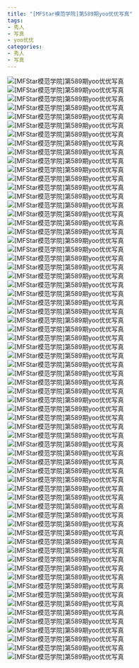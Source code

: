 ```yaml
---
title: "[MFStar模范学院]第589期yoo优优写真"
tags: 
- 秀人
- 写真
- yoo优优
categories:
- 秀人
- 写真
---
```


![[MFStar模范学院]第589期yoo优优写真](https://img.ilovese.xyz/1734708455293.webp)
![[MFStar模范学院]第589期yoo优优写真](https://img.ilovese.xyz/1734708456957.webp)
![[MFStar模范学院]第589期yoo优优写真](https://img.ilovese.xyz/1734708458582.webp)
![[MFStar模范学院]第589期yoo优优写真](https://img.ilovese.xyz/1734708459852.webp)
![[MFStar模范学院]第589期yoo优优写真](https://img.ilovese.xyz/1734708461963.webp)
![[MFStar模范学院]第589期yoo优优写真](https://img.ilovese.xyz/1734708463467.webp)
![[MFStar模范学院]第589期yoo优优写真](https://img.ilovese.xyz/1734708465027.webp)
![[MFStar模范学院]第589期yoo优优写真](https://img.ilovese.xyz/1734708466260.webp)
![[MFStar模范学院]第589期yoo优优写真](https://img.ilovese.xyz/1734708467887.webp)
![[MFStar模范学院]第589期yoo优优写真](https://img.ilovese.xyz/1734708469312.webp)
![[MFStar模范学院]第589期yoo优优写真](https://img.ilovese.xyz/1734708471055.webp)
![[MFStar模范学院]第589期yoo优优写真](https://img.ilovese.xyz/1734708472744.webp)
![[MFStar模范学院]第589期yoo优优写真](https://img.ilovese.xyz/1734708474609.webp)
![[MFStar模范学院]第589期yoo优优写真](https://img.ilovese.xyz/1734708476379.webp)
![[MFStar模范学院]第589期yoo优优写真](https://img.ilovese.xyz/1734708478082.webp)
![[MFStar模范学院]第589期yoo优优写真](https://img.ilovese.xyz/1734708479511.webp)
![[MFStar模范学院]第589期yoo优优写真](https://img.ilovese.xyz/1734708481487.webp)
![[MFStar模范学院]第589期yoo优优写真](https://img.ilovese.xyz/1734708483182.webp)
![[MFStar模范学院]第589期yoo优优写真](https://img.ilovese.xyz/1734708484593.webp)
![[MFStar模范学院]第589期yoo优优写真](https://img.ilovese.xyz/1734708486289.webp)
![[MFStar模范学院]第589期yoo优优写真](https://img.ilovese.xyz/1734708487828.webp)
![[MFStar模范学院]第589期yoo优优写真](https://img.ilovese.xyz/1734708489406.webp)
![[MFStar模范学院]第589期yoo优优写真](https://img.ilovese.xyz/1734708490613.webp)
![[MFStar模范学院]第589期yoo优优写真](https://img.ilovese.xyz/1734708492550.webp)
![[MFStar模范学院]第589期yoo优优写真](https://img.ilovese.xyz/1734708494408.webp)
![[MFStar模范学院]第589期yoo优优写真](https://img.ilovese.xyz/1734708495828.webp)
![[MFStar模范学院]第589期yoo优优写真](https://img.ilovese.xyz/1734708497506.webp)
![[MFStar模范学院]第589期yoo优优写真](https://img.ilovese.xyz/1734708498950.webp)
![[MFStar模范学院]第589期yoo优优写真](https://img.ilovese.xyz/1734708500342.webp)
![[MFStar模范学院]第589期yoo优优写真](https://img.ilovese.xyz/1734708501667.webp)
![[MFStar模范学院]第589期yoo优优写真](https://img.ilovese.xyz/1734708503141.webp)
![[MFStar模范学院]第589期yoo优优写真](https://img.ilovese.xyz/1734708504734.webp)
![[MFStar模范学院]第589期yoo优优写真](https://img.ilovese.xyz/1734708506174.webp)
![[MFStar模范学院]第589期yoo优优写真](https://img.ilovese.xyz/1734708508001.webp)
![[MFStar模范学院]第589期yoo优优写真](https://img.ilovese.xyz/1734708509774.webp)
![[MFStar模范学院]第589期yoo优优写真](https://img.ilovese.xyz/1734708511557.webp)
![[MFStar模范学院]第589期yoo优优写真](https://img.ilovese.xyz/1734708513381.webp)
![[MFStar模范学院]第589期yoo优优写真](https://img.ilovese.xyz/1734708515050.webp)
![[MFStar模范学院]第589期yoo优优写真](https://img.ilovese.xyz/1734708516834.webp)
![[MFStar模范学院]第589期yoo优优写真](https://img.ilovese.xyz/1734708518510.webp)
![[MFStar模范学院]第589期yoo优优写真](https://img.ilovese.xyz/1734708520214.webp)
![[MFStar模范学院]第589期yoo优优写真](https://img.ilovese.xyz/1734708521938.webp)
![[MFStar模范学院]第589期yoo优优写真](https://img.ilovese.xyz/1734708523682.webp)
![[MFStar模范学院]第589期yoo优优写真](https://img.ilovese.xyz/1734708525320.webp)
![[MFStar模范学院]第589期yoo优优写真](https://img.ilovese.xyz/1734708526835.webp)
![[MFStar模范学院]第589期yoo优优写真](https://img.ilovese.xyz/1734708528298.webp)
![[MFStar模范学院]第589期yoo优优写真](https://img.ilovese.xyz/1734708530054.webp)
![[MFStar模范学院]第589期yoo优优写真](https://img.ilovese.xyz/1734708531950.webp)
![[MFStar模范学院]第589期yoo优优写真](https://img.ilovese.xyz/1734708533955.webp)
![[MFStar模范学院]第589期yoo优优写真](https://img.ilovese.xyz/1734708535602.webp)
![[MFStar模范学院]第589期yoo优优写真](https://img.ilovese.xyz/1734708537272.webp)
![[MFStar模范学院]第589期yoo优优写真](https://img.ilovese.xyz/1734708538751.webp)
![[MFStar模范学院]第589期yoo优优写真](https://img.ilovese.xyz/1734708540687.webp)
![[MFStar模范学院]第589期yoo优优写真](https://img.ilovese.xyz/1734708542505.webp)
![[MFStar模范学院]第589期yoo优优写真](https://img.ilovese.xyz/1734708544023.webp)
![[MFStar模范学院]第589期yoo优优写真](https://img.ilovese.xyz/1734708545771.webp)
![[MFStar模范学院]第589期yoo优优写真](https://img.ilovese.xyz/1734708547348.webp)
![[MFStar模范学院]第589期yoo优优写真](https://img.ilovese.xyz/1734708549231.webp)
![[MFStar模范学院]第589期yoo优优写真](https://img.ilovese.xyz/1734708550618.webp)
![[MFStar模范学院]第589期yoo优优写真](https://img.ilovese.xyz/1734708552107.webp)
![[MFStar模范学院]第589期yoo优优写真](https://img.ilovese.xyz/1734708553646.webp)
![[MFStar模范学院]第589期yoo优优写真](https://img.ilovese.xyz/1734708555471.webp)
![[MFStar模范学院]第589期yoo优优写真](https://img.ilovese.xyz/1734708557241.webp)
![[MFStar模范学院]第589期yoo优优写真](https://img.ilovese.xyz/1734708558951.webp)
![[MFStar模范学院]第589期yoo优优写真](https://img.ilovese.xyz/1734708560860.webp)
![[MFStar模范学院]第589期yoo优优写真](https://img.ilovese.xyz/1734708562705.webp)
